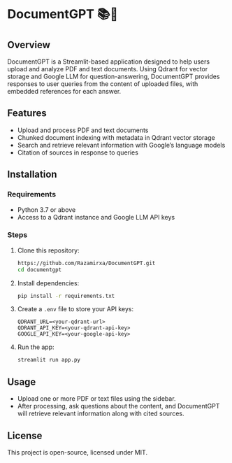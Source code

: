 # DocumentGPT 📚💬

## Overview
DocumentGPT is a Streamlit-based application designed to help users upload and analyze PDF and text documents. Using Qdrant for vector storage and Google LLM for question-answering, DocumentGPT provides responses to user queries from the content of uploaded files, with embedded references for each answer.

## Features
- Upload and process PDF and text documents
- Chunked document indexing with metadata in Qdrant vector storage
- Search and retrieve relevant information with Google’s language models
- Citation of sources in response to queries

## Installation

### Requirements
- Python 3.7 or above
- Access to a Qdrant instance and Google LLM API keys

### Steps
1. Clone this repository:
    ```bash
    https://github.com/Razamirxa/DocumentGPT.git
    cd documentgpt
    ```

2. Install dependencies:
    ```bash
    pip install -r requirements.txt
    ```

3. Create a `.env` file to store your API keys:
    ```plaintext
    QDRANT_URL=<your-qdrant-url>
    QDRANT_API_KEY=<your-qdrant-api-key>
    GOOGLE_API_KEY=<your-google-api-key>
    ```

4. Run the app:
    ```bash
    streamlit run app.py
    ```

## Usage
- Upload one or more PDF or text files using the sidebar.
- After processing, ask questions about the content, and DocumentGPT will retrieve relevant information along with cited sources.

## License
This project is open-source, licensed under MIT.
